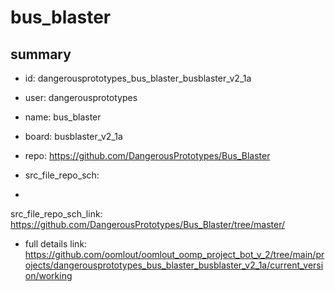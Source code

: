 # bus_blaster
 
## summary 
* id: dangerousprototypes_bus_blaster_busblaster_v2_1a
* user: dangerousprototypes
* name: bus_blaster
* board: busblaster_v2_1a
* repo: https://github.com/DangerousPrototypes/Bus_Blaster



* src_file_repo_sch: 
*
 src_file_repo_sch_link: https://github.com/DangerousPrototypes/Bus_Blaster/tree/master/
* full details link: https://github.com/oomlout/oomlout_oomp_project_bot_v_2/tree/main/projects/dangerousprototypes_bus_blaster_busblaster_v2_1a/current_version/working  







